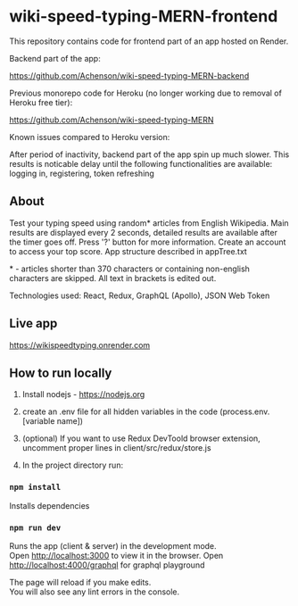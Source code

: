 # wiki-speed-typing-MERN-frontend

This repository contains code for frontend part of an app hosted on Render.

Backend part of the app:

https://github.com/Achenson/wiki-speed-typing-MERN-backend

Previous monorepo code for Heroku (no longer working due to removal of Heroku free tier):

https://github.com/Achenson/wiki-speed-typing-MERN

Known issues compared to Heroku version:

After period of inactivity, backend part of the app spin up much slower. This results is noticable delay until the following functionalities are available: logging in, registering, token refreshing

## About

Test your typing speed using random* articles from English Wikipedia. Main results are displayed every 2 seconds, detailed results are available after the timer goes off. Press '?' button for more information.
Create an account to access your top score.  App structure described in appTree.txt

\* \- articles shorter than 370 characters or containing non-english characters are skipped. All text in brackets is edited out.

Technologies used: React, Redux, GraphQL (Apollo), JSON Web Token

## Live app

https://wikispeedtyping.onrender.com

## How to run locally

1. Install nodejs - https://nodejs.org

2. create an .env file for all hidden variables in the code (process.env.[variable name])
 
3. (optional) If you want to use Redux DevToold browser extension, uncomment proper lines in client/src/redux/store.js

4. In the project directory run:

### `npm install` 
Installs dependencies
### `npm run dev`
Runs the app (client & server) in the development mode.<br />
Open [http://localhost:3000](http://localhost:3000) to view it in the browser.
Open [http://localhost:4000/graphql](http://localhost:3000/graphql) for graphql playground

The page will reload if you make edits.<br />
You will also see any lint errors in the console.
